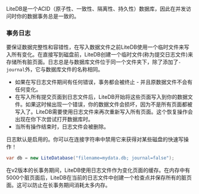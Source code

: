 LiteDB是一个ACID（原子性、一致性、隔离性、持久性）数据库，因此在并发访问时你的数据事务总是一致的。

### 事务日志

要保证数据完整性和容错性，在写入数据文件之前LiteDB使用一个临时文件来写入所有变化。在直接写到磁盘前，LiteDB创建一个临时文件(称为提交日志文件)来存储所有脏页面。日志总是与数据库文件位于同一个文件夹下，除了添加了`-journal`外，它与数据库文件的名称相同。

- 如果在写日志文件期间有任何错误，事务都会被终止 - 并且原数据文件不会有任何变化。
- 在写入所有提交页面到日志文件后，LiteDB开始将这些页面写入到你的数据文件。如果这时候出现一个错误，你的数据文件会损坏，因为不是所有页面都被写入了。LiteDB需要使用日志文件来再次重新写入所有页面。这个恢复操作会出现在你下次尝试打开数据库时。
- 当所有操作结束时，日志文件会被删除。

日志默认是启用的。你可以在连接字符串中禁用它来获得对某些磁盘的快速写操作！

```C#
var db = new LiteDatabase("filename=mydata.db; journal=false");
``` 

在v2版本的长事务期间，LiteDB使用日志文件作为变化页面的缓存。在内存中有5000个脏页面后，LiteDB在当前的日志文件中创建一个检查点并保存所有的脏页面。这可以防止在长事务期间消耗太多内存。
